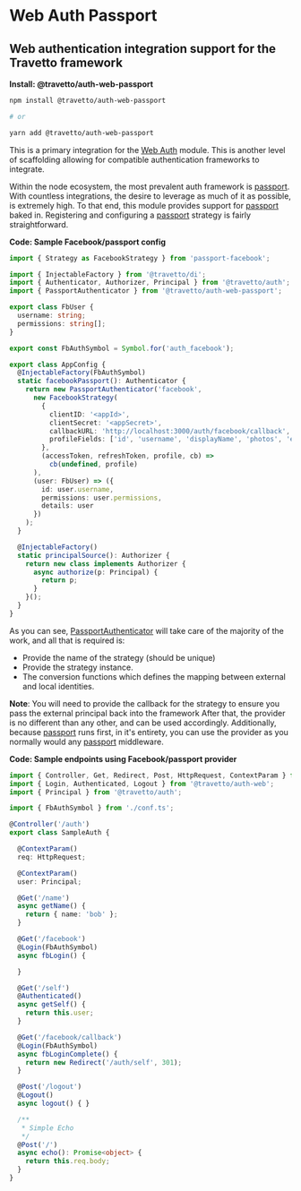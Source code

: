 <!-- This file was generated by @travetto/doc and should not be modified directly -->
<!-- Please modify https://github.com/travetto/travetto/tree/main/module/auth-web-passport/DOC.tsx and execute "npx trv doc" to rebuild -->
# Web Auth Passport

## Web authentication integration support for the Travetto framework

**Install: @travetto/auth-web-passport**
```bash
npm install @travetto/auth-web-passport

# or

yarn add @travetto/auth-web-passport
```

This is a primary integration for the [Web Auth](https://github.com/travetto/travetto/tree/main/module/auth-web#readme "Web authentication integration support for the Travetto framework") module.  This is another level of scaffolding allowing for compatible authentication frameworks to integrate. 

Within the node ecosystem, the most prevalent auth framework is [passport](http://passportjs.org).  With countless integrations, the desire to leverage as much of it as possible, is extremely high. To that end, this module provides support for [passport](http://passportjs.org) baked in. Registering and configuring a [passport](http://passportjs.org) strategy is fairly straightforward.

**Code: Sample Facebook/passport config**
```typescript
import { Strategy as FacebookStrategy } from 'passport-facebook';

import { InjectableFactory } from '@travetto/di';
import { Authenticator, Authorizer, Principal } from '@travetto/auth';
import { PassportAuthenticator } from '@travetto/auth-web-passport';

export class FbUser {
  username: string;
  permissions: string[];
}

export const FbAuthSymbol = Symbol.for('auth_facebook');

export class AppConfig {
  @InjectableFactory(FbAuthSymbol)
  static facebookPassport(): Authenticator {
    return new PassportAuthenticator('facebook',
      new FacebookStrategy(
        {
          clientID: '<appId>',
          clientSecret: '<appSecret>',
          callbackURL: 'http://localhost:3000/auth/facebook/callback',
          profileFields: ['id', 'username', 'displayName', 'photos', 'email'],
        },
        (accessToken, refreshToken, profile, cb) =>
          cb(undefined, profile)
      ),
      (user: FbUser) => ({
        id: user.username,
        permissions: user.permissions,
        details: user
      })
    );
  }

  @InjectableFactory()
  static principalSource(): Authorizer {
    return new class implements Authorizer {
      async authorize(p: Principal) {
        return p;
      }
    }();
  }
}
```

As you can see, [PassportAuthenticator](https://github.com/travetto/travetto/tree/main/module/auth-web-passport/src/authenticator.ts#L14) will take care of the majority of the work, and all that is required is:
   *  Provide the name of the strategy (should be unique)
   *  Provide the strategy instance.
   *  The conversion functions which defines the mapping between external and local identities.

**Note**: You will need to provide the callback for the strategy to ensure you pass the external principal back into the framework
After that, the provider is no different than any other, and can be used accordingly.  Additionally, because [passport](http://passportjs.org) runs first, in it's entirety, you can use the provider as you normally would any [passport](http://passportjs.org) middleware.

**Code: Sample endpoints using Facebook/passport provider**
```typescript
import { Controller, Get, Redirect, Post, HttpRequest, ContextParam } from '@travetto/web';
import { Login, Authenticated, Logout } from '@travetto/auth-web';
import { Principal } from '@travetto/auth';

import { FbAuthSymbol } from './conf.ts';

@Controller('/auth')
export class SampleAuth {

  @ContextParam()
  req: HttpRequest;

  @ContextParam()
  user: Principal;

  @Get('/name')
  async getName() {
    return { name: 'bob' };
  }

  @Get('/facebook')
  @Login(FbAuthSymbol)
  async fbLogin() {

  }

  @Get('/self')
  @Authenticated()
  async getSelf() {
    return this.user;
  }

  @Get('/facebook/callback')
  @Login(FbAuthSymbol)
  async fbLoginComplete() {
    return new Redirect('/auth/self', 301);
  }

  @Post('/logout')
  @Logout()
  async logout() { }

  /**
   * Simple Echo
   */
  @Post('/')
  async echo(): Promise<object> {
    return this.req.body;
  }
}
```
